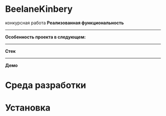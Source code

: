 # BeelaneKinbery
конкурсная работа 
**Реализованная функциональность**
***
**Особенность проекта в следующем:**
***
**Стек**
***
**Демо**
# Среда разработки
# Установка 
#
